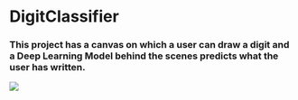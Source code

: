 # DigitClassifier

### This project has  a canvas on which a user can draw a digit and a Deep Learning Model behind the scenes predicts what the user has written. 

<img src="https://www.google.com/search?q=images&sxsrf=ALeKk01zmTIMT6VDMHYHR4InacktmCIw1Q:1591769454250&tbm=isch&source=iu&ictx=1&fir=nH5liarSz56duM%253A%252C0JWe7yDOKrVFAM%252C%252Fm%252F0jg24&vet=1&usg=AI4_-kSSivATYFIi_VbR4vMiRlW-9Bppeg&sa=X&ved=2ahUKEwiOx4mny_bpAhXNXisKHRybDJEQ_B0wGXoECAcQAw#imgrc=nH5liarSz56duM:">
